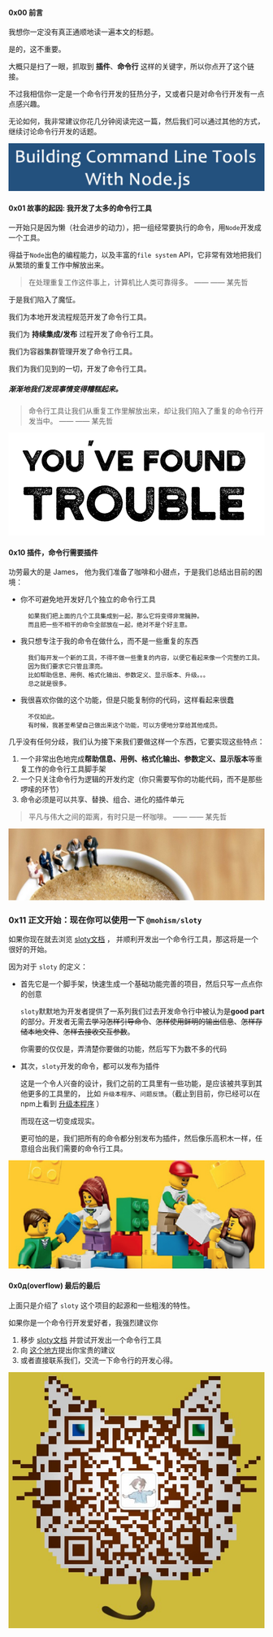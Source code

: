 <!-- 一种支持插件式开发的命令行工具开发模式 -->
#### 0x00 前言
我想你一定没有真正通顺地读一遍本文的标题。

是的，这不重要。

大概只是扫了一眼，抓取到 **插件**、**命令行** 这样的关键字，所以你点开了这个链接。

不过我相信你一定是一个命令行开发的狂热分子，又或者只是对命令行开发有一点点感兴趣。

无论如何，我非常建议你花几分钟阅读完这一篇，然后我们可以通过其他的方式，继续讨论命令行开发的话题。

![](../assets/7.png)


#### 0x01 故事的起因: 我开发了太多的命令行工具

一开始只是因为懒（社会进步的动力），把一组经常要执行的命令，用`Node`开发成一个工具。

得益于`Node`出色的编程能力，以及丰富的`file system` API，它非常有效地把我们从繁琐的重复工作中解放出来。

> 在处理重复工作这件事上，计算机比人类可靠得多。 —— —— 某先哲

于是我们陷入了魔怔。

 我们为本地开发流程规范开发了命令行工具。

 我们为 **持续集成/发布** 过程开发了命令行工具。

 我们为容器集群管理开发了命令行工具。

 我们为我们见到的一切，开发了命令行工具。

##### 渐渐地我们发现事情变得糟糕起来。

> 命令行工具让我们从重复工作里解放出来，却让我们陷入了重复的命令行开发当中。 —— —— 某先哲

![](../assets/8.png)

#### 0x10 插件，命令行需要插件

功劳最大的是 James， 他为我们准备了咖啡和小甜点，于是我们总结出目前的困境：

- 你不可避免地开发好几个独立的命令行工具

		如果我们把上面的几个工具集成到一起，那么它将变得非常臃肿。
		而且把一些不相干的命令全部放在一起，绝对不是个好主意。
- 我只想专注于我的命令在做什么，而不是一些重复的东西

		我们每开发一个新的工具，不得不做一些重复的内容，以便它看起来像一个完整的工具。
		因为我们要求它只管且漂亮。
		比如帮助信息、用例、格式化输出、参数定义、显示版本、升级。。。
		总之就是很多。
- 我很喜欢你做的这个功能，但是只能复制你的代码，这样看起来很蠢

		不仅如此。
		有时候，我甚至希望自己做出来这个功能，可以方便地分享给其他成员。
		
几乎没有任何分歧，我们认为接下来我们要做这样一个东西，它要实现这些特点：

1. 一个非常出色地完成**帮助信息、用例、格式化输出、参数定义、显示版本**等重复工作的命令行工具脚手架
2. 一个只关注命令行为逻辑的开发约定（你只需要写你的功能代码，而不是那些啰嗦的环节）
3. 命令必须是可以共享、替换、组合、进化的插件单元

> 平凡与伟大之间的距离，有时只是一杯咖啡。 —— —— 某先哲

![](../assets/9.png)

### 0x11 正文开始：现在你可以使用一下 `@mohism/sloty`

如果你现在就去浏览 [sloty文档](https://github.com/mohism-framework/sloty) ， 并顺利开发出一个命令行工具，那这将是一个很好的开始。

因为对于 `sloty` 的定义：

- 首先它是一个脚手架，快速生成一个基础功能完善的项目，然后只写一点点你的创意

	`sloty`默默地为开发者提供了一系列我们过去开发命令行中被认为是**good part**的部分。开发者无需去~~学习怎样引导命令~~、~~怎样使用鲜明的输出信息~~、~~怎样存储本地文件~~、~~怎样去接收交互参数~~。
	
	你需要的仅仅是，弄清楚你要做的功能，然后写下为数不多的代码
	

- 其次，`sloty`开发的命令，都可以发布为插件

	这是一个令人兴奋的设计，我们之前的工具里有一些功能，是应该被共享到其他更多的工具里的，
	比如 `升级本程序`、`问题反馈`。（截止到目前，你已经可以在npm上看到 [升级本程序](https://www.npmjs.com/package/@mohism/self-upgrade) ）
	
	而现在这一切变成现实。
	
	更可怕的是，我们把所有的命令都分别发布为插件，然后像乐高积木一样，任意组合出我们需要的命令行工具。
	
![](../assets/10.png)


#### 0x0д(overflow) 最后的最后

上面只是介绍了 `sloty` 这个项目的起源和一些粗浅的特性。

如果你是一个命令行开发爱好者，我强烈建议你

1. 移步 [sloty文档](https://github.com/mohism-framework/sloty) 并尝试开发出一个命令行工具
2. 向 [这个地方](https://github.com/mohism-framework/sloty/issues)提出你宝贵的建议
3. 或者直接联系我们，交流一下命令行的开发心得。

![](../assets/11.png)